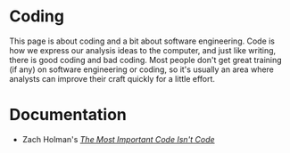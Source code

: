 # Coding

This page is about coding and a bit about software engineering. Code is how we express our analysis ideas to the computer, and just like writing, there is good coding and bad coding. Most people don't get great training (if any) on software engineering or coding, so it's usually an area where analysts can improve their craft quickly for a little effort.

# Documentation

- Zach Holman's [*The Most Important Code Isn't Code*](https://zachholman.com/posts/documentation/)
